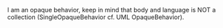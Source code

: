 I am an opaque behavior, keep in mind that body and language is NOT a collection (SingleOpaqueBehavior cf. UML OpaqueBehavior).
